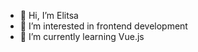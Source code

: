 - 👋 Hi, I’m Elitsa
- 👀 I’m interested in frontend development
- 🌱 I’m currently learning Vue.js


<!---
elitsa-d/elitsa-d is a ✨ special ✨ repository because its `README.md` (this file) appears on your GitHub profile.
You can click the Preview link to take a look at your changes.
--->
